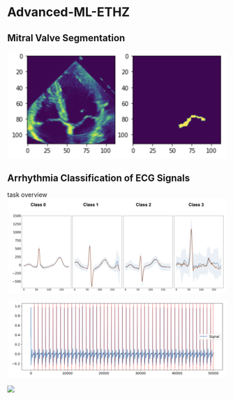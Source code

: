 # Advanced-ML-ETHZ

## Mitral Valve Segmentation
![](mitral_valve_segmentation/figures/heart_mitral_valve.png)

## Arrhythmia Classification of ECG Signals
task overview
![](ecg_classification/figures/ecg_classes.png)

![](ecg_classification/figures/ecg_heartbeat_ts.png)

![](ecg_classification/figures/ecg_peaks.png.png)


